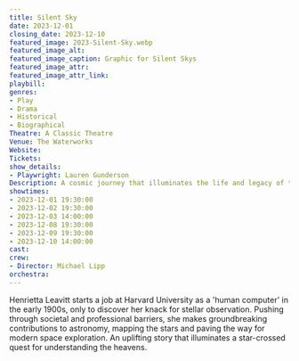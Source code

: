 ```yaml
---
title: Silent Sky
date: 2023-12-01
closing_date: 2023-12-10
featured_image: 2023-Silent-Sky.webp
featured_image_alt: 
featured_image_caption: Graphic for Silent Skys
featured_image_attr: 
featured_image_attr_link: 
playbill:
genres: 
- Play
- Drama
- Historical
- Biographical
Theatre: A Classic Theatre
Venue: The Waterworks
Website: 
Tickets: 
show_details: 
- Playwright: Lauren Gunderson
Description: A cosmic journey that illuminates the life and legacy of trailblazing astronomer Henrietta Leavitt.
showtimes:
- 2023-12-01 19:30:00
- 2023-12-02 19:30:00
- 2023-12-03 14:00:00
- 2023-12-08 19:30:00
- 2023-12-09 19:30:00
- 2023-12-10 14:00:00
cast:
crew:
- Director: Michael Lipp
orchestra:
---
```

Henrietta Leavitt starts a job at Harvard University as a 'human computer' in the early 1900s, only to discover her knack for stellar observation. Pushing through societal and professional barriers, she makes groundbreaking contributions to astronomy, mapping the stars and paving the way for modern space exploration. An uplifting story that illuminates a star-crossed quest for understanding the heavens.
